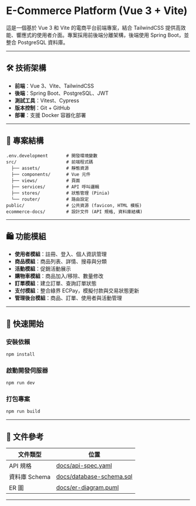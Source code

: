 # E-Commerce Platform (Vue 3 + Vite)

這是一個基於 Vue 3 和 Vite 的電商平台前端專案，結合 TailwindCSS 提供高效能、響應式的使用者介面。專案採用前後端分離架構，後端使用 Spring Boot，並整合 PostgreSQL 資料庫。

---

## 🛠 技術架構

- **前端**：Vue 3、Vite、TailwindCSS
- **後端**：Spring Boot、PostgreSQL、JWT
- **測試工具**：Vitest、Cypress
- **版本控制**：Git + GitHub
- **部署**：支援 Docker 容器化部署

---

## 📂 專案結構

```plaintext
.env.development       # 開發環境變數
src/                   # 前端程式碼
  ├── assets/          # 靜態資源
  ├── components/      # Vue 元件
  ├── views/           # 頁面
  ├── services/        # API 呼叫邏輯
  ├── stores/          # 狀態管理 (Pinia)
  └── router/          # 路由設定
public/                # 公共資源 (favicon, HTML 模板)
ecommerce-docs/        # 設計文件 (API 規格, 資料庫結構)
```

---

## 🛍 功能模組

- **使用者模組**：註冊、登入、個人資訊管理
- **商品模組**：商品列表、詳情、搜尋與分類
- **活動模組**：促銷活動展示
- **購物車模組**：商品加入/移除、數量修改
- **訂單模組**：建立訂單、查詢訂單狀態
- **支付模組**：整合綠界 ECPay，模擬付款與交易狀態更新
- **管理後台模組**：商品、訂單、使用者與活動管理

---

## 🚀 快速開始

### 安裝依賴
```bash
npm install
```

### 啟動開發伺服器
```bash
npm run dev
```

### 打包專案
```bash
npm run build
```

---

## 📑 文件參考

| 文件類型       | 位置                          |
|----------------|-------------------------------|
| API 規格       | [docs/api-spec.yaml](ecommerce-docs/docs/api-spec.yaml) |
| 資料庫 Schema  | [docs/database-schema.sql](ecommerce-docs/docs/database-schema.sql) |
| ER 圖          | [docs/er-diagram.puml](ecommerce-docs/docs/er-diagram.puml) |

---